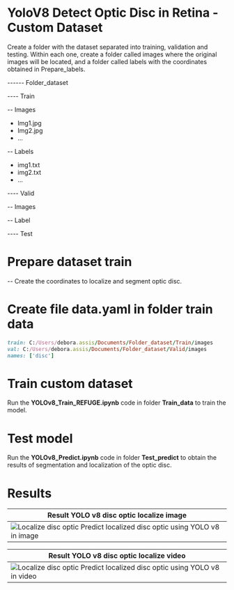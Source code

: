 # YoloV8 Detect Optic Disc in Retina - Custom Dataset

Create a folder with the dataset separated into training, validation and testing. 
Within each one, create a folder called images where the original images will be 
located, and a folder called labels with the coordinates obtained in Prepare_labels.


------ Folder_dataset

---- Train

-- Images

  - Img1.jpg
  - Img2.jpg
  - ...
    
-- Labels

  - img1.txt
  - img2.txt
  - ...

---- Valid

-- Images

-- Label

---- Test


# Prepare dataset train
-- Create the coordinates to localize and segment optic disc.

# Create file **data.yaml** in folder train data
```ruby
train: C:/Users/debora.assis/Documents/Folder_dataset/Train/images
val: C:/Users/debora.assis/Documents/Folder_dataset/Valid/images
names: ['disc']  
```
# Train custom dataset
Run the **YOLOv8_Train_REFUGE.ipynb** code in folder **Train_data** to train the model.

# Test model
Run the **YOLOv8_Predict.ipynb** code  in folder **Test_predict** to obtain the results of segmentation and localization of the optic disc.

# Results 

| Result YOLO v8 disc optic localize image    |
|---------------------------------------------|
| ![Localize disc optic](./YoloV8_Glaucoma/Train_data/runs/segment/train/val_batch2_pred.jpg) Predict localized disc optic using YOLO v8 in image|

| Result YOLO v8 disc optic localize video    |
|---------------------------------------------|
| ![Localize disc optic](./YoloV8_Glaucoma/Test_predict/image_11.jpg) Predict localized disc optic using YOLO v8 in video|
